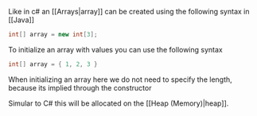 Like in c# an [[Arrays|array]] can be created using the following syntax in [[Java]]
```java
int[] array = new int[3];
```

To initialize an array with values you can use the following syntax
```java
int[] array = { 1, 2, 3 }
```
When initializing an array here we do not need to specify the length, because its implied through the constructor

Simular to C# this will be allocated on the [[Heap (Memory)|heap]]. 